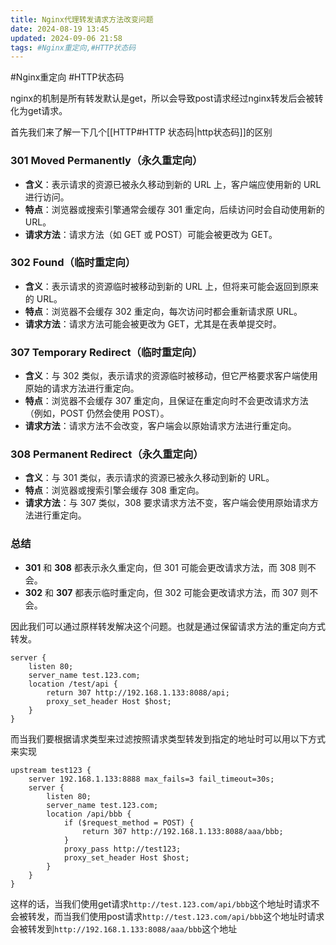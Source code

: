 ```yaml
---
title: Nginx代理转发请求方法改变问题
date: 2024-08-19 13:45
updated: 2024-09-06 21:58
tags: #Nginx重定向,#HTTP状态码
---
```


#Nginx重定向 #HTTP状态码

nginx的机制是所有转发默认是get，所以会导致post请求经过nginx转发后会被转化为get请求。

首先我们来了解一下几个[[HTTP#HTTP 状态码|http状态码]]的区别

### 301 Moved Permanently（永久重定向）

-   **含义**：表示请求的资源已被永久移动到新的 URL 上，客户端应使用新的 URL 进行访问。
-   **特点**：浏览器或搜索引擎通常会缓存 301 重定向，后续访问时会自动使用新的 URL。
-   **请求方法**：请求方法（如 GET 或 POST）可能会被更改为 GET。

### 302 Found（临时重定向）

-   **含义**：表示请求的资源临时被移动到新的 URL 上，但将来可能会返回到原来的 URL。
-   **特点**：浏览器不会缓存 302 重定向，每次访问时都会重新请求原 URL。
-   **请求方法**：请求方法可能会被更改为 GET，尤其是在表单提交时。

### 307 Temporary Redirect（临时重定向）

-   **含义**：与 302 类似，表示请求的资源临时被移动，但它严格要求客户端使用原始的请求方法进行重定向。
-   **特点**：浏览器不会缓存 307 重定向，且保证在重定向时不会更改请求方法（例如，POST 仍然会使用 POST）。
-   **请求方法**：请求方法不会改变，客户端会以原始请求方法进行重定向。

### 308 Permanent Redirect（永久重定向）

-   **含义**：与 301 类似，表示请求的资源已被永久移动到新的 URL。
-   **特点**：浏览器或搜索引擎会缓存 308 重定向。
-   **请求方法**：与 307 类似，308 要求请求方法不变，客户端会使用原始请求方法进行重定向。

### 总结

-   **301** 和 **308** 都表示永久重定向，但 301 可能会更改请求方法，而 308 则不会。
-   **302** 和 **307** 都表示临时重定向，但 302 可能会更改请求方法，而 307 则不会。

因此我们可以通过原样转发解决这个问题。也就是通过保留请求方法的重定向方式转发。

```nginx
server {
	listen 80;
	server_name test.123.com;
	location /test/api {
		return 307 http://192.168.1.133:8088/api;
		proxy_set_header Host $host;
	}
}
```

而当我们要根据请求类型来过滤按照请求类型转发到指定的地址时可以用以下方式来实现

```nginx
upstream test123 {
	server 192.168.1.133:8888 max_fails=3 fail_timeout=30s;
	server {
		listen 80;
		server_name test.123.com;
		location /api/bbb {
			if ($request_method = POST) {
				return 307 http://192.168.1.133:8088/aaa/bbb;
			}
			proxy_pass http://test123;
			proxy_set_header Host $host;
		}
	}
}
```

这样的话，当我们使用get请求`http://test.123.com/api/bbb`这个地址时请求不会被转发，而当我们使用post请求`http://test.123.com/api/bbb`这个地址时请求会被转发到`http://192.168.1.133:8088/aaa/bbb`这个地址
